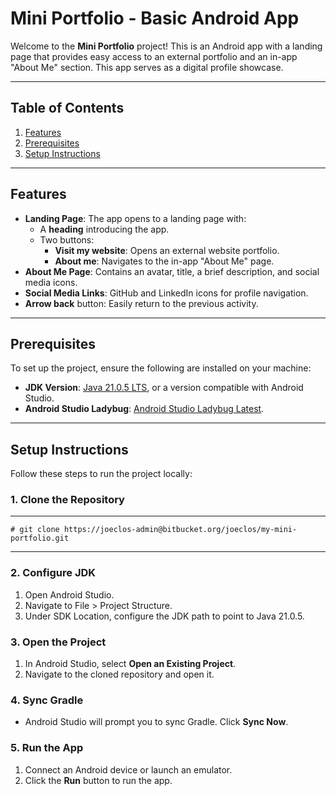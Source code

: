 # Mini Portfolio - Basic Android App

Welcome to the **Mini Portfolio** project! This is an Android app with a landing page that provides easy access to an external portfolio and an in-app "About Me" section. This app serves as a digital profile showcase.

---

## Table of Contents


1. [Features](#features)
2. [Prerequisites](#prerequisites)
3. [Setup Instructions](#setup-instructions)


---

## Features
- **Landing Page**: The app opens to a landing page with:
    - A **heading** introducing the app.
    - Two buttons:
        - **Visit my website**: Opens an external website portfolio.
        - **About me**: Navigates to the in-app "About Me" page.
- **About Me Page**: Contains an avatar, title, a brief description, and social media icons.
- **Social Media Links**: GitHub and LinkedIn icons for profile navigation.
- **Arrow back** button: Easily return to the previous activity.

---

## Prerequisites
To set up the project, ensure the following are installed on your machine:

- **JDK Version**: [Java 21.0.5 LTS](https://www.oracle.com/java/technologies/javase/jdk21-archive-downloads.html), or a version compatible with Android Studio.
- **Android Studio Ladybug**: [Android Studio Ladybug Latest](https://developer.android.com/studio).

---

## Setup Instructions
Follow these steps to run the project locally:

### 1. Clone the Repository
    
---     
    # git clone https://joeclos-admin@bitbucket.org/joeclos/my-mini-portfolio.git
---     
### 2. Configure JDK

1. Open Android Studio.
2. Navigate to File > Project Structure.
3. Under SDK Location, configure the JDK path to point to Java 21.0.5.

### 3. Open the Project

1. In Android Studio, select **Open an Existing Project**.
2. Navigate to the cloned repository and open it.

### 4. Sync Gradle

- Android Studio will prompt you to sync Gradle. Click **Sync Now**.

### 5. Run the App

1. Connect an Android device or launch an emulator.
2. Click the **Run** button to run the app.


